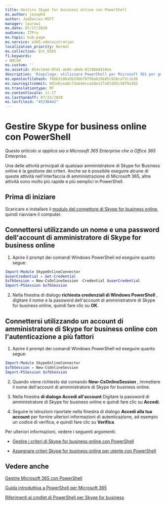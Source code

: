 ```yaml
---
title: Gestire Skype for business online con PowerShell
ms.author: josephd
author: JoeDavies-MSFT
manager: laurawi
ms.date: 07/17/2020
audience: ITPro
ms.topic: hub-page
ms.service: o365-administration
localization_priority: Normal
ms.collection: Ent_O365
f1.keywords:
- NOCSH
ms.custom: ''
ms.assetid: 054c16e6-9fd1-4e85-a0e6-81788b8410ea
description: 'Riepilogo: utilizzare PowerShell per Microsoft 365 per gestire i criteri di Skype for business online, i criteri per utente e le impostazioni delle riunioni.'
ms.openlocfilehash: f66b3186a5b29bbf0756a629b85c626caf2c1e36
ms.sourcegitcommit: 0d1ebcea8c73a644cca3de127a93385c58f9a302
ms.translationtype: MT
ms.contentlocale: it-IT
ms.lasthandoff: 07/22/2020
ms.locfileid: "45230442"
---
```

# <a name="manage-skype-for-business-online-with-powershell"></a>Gestire Skype for business online con PowerShell

*Questo articolo si applica sia a Microsoft 365 Enterprise che a Office 365 Enterprise.*

Una delle attività principali di qualsiasi amministratore di Skype for Business online è la gestione dei criteri. Anche se è possibile eseguire alcune di queste attività nell'interfaccia di amministrazione di Microsoft 365, altre attività sono molto più rapide e più semplici in PowerShell. 

## <a name="before-you-start"></a>Prima di iniziare

Scaricare e installare il [modulo del connettore di Skype for business online](https://www.microsoft.com/download/details.aspx?id=39366), quindi riavviare il computer.


## <a name="connect-using-a-skype-for-business-online-administrator-account-name-and-password"></a>Connettersi utilizzando un nome e una password dell'account di amministratore di Skype for business online

1. Aprire il prompt dei comandi Windows PowerShell ed eseguire quanto segue: 
    
  ```powershell
  Import-Module SkypeOnlineConnector
  $userCredential = Get-Credential
  $sfbSession = New-CsOnlineSession -Credential $userCredential
  Import-PSSession $sfbSession
  ```

2. Nella finestra di dialogo **richiesta credenziali di Windows PowerShell** , digitare il nome e la password dell'account di amministratore di Skype for business online, quindi fare clic su **OK**.


## <a name="connect-using-a-skype-for-business-online-administrator-account-with-multi-factor-authentication"></a>Connettersi utilizzando un account di amministratore di Skype for business online con l'autenticazione a più fattori

1. Aprire il prompt dei comandi Windows PowerShell ed eseguire quanto segue:

  ```powershell
  Import-Module SkypeOnlineConnector
  $sfbSession = New-CsOnlineSession
  Import-PSSession $sfbSession
  ```

2. Quando viene richiesto dal comando **New-CsOnlineSession** , immettere il nome dell'account di amministratore di Skype for business online.

3. Nella finestra **di dialogo Accedi all'account** Digitare la password di amministratore di Skype for business online e quindi fare clic su **Accedi**.

4. Seguire le istruzioni riportate nella finestra di dialogo **Accedi alla tua account** per fornire ulteriori informazioni di autenticazione, ad esempio un codice di verifica, e quindi fare clic su **Verifica**.

Per ulteriori informazioni, vedere i seguenti argomenti:
  
- [Gestire i criteri di Skype for business online con PowerShell](manage-skype-for-business-online-policies-with-office-365-powershell.md)
    
- [Assegnare criteri Skype for business online per utente con PowerShell](assign-per-user-skype-for-business-online-policies-with-office-365-powershell.md)
    
## <a name="see-also"></a>Vedere anche

[Gestire Microsoft 365 con PowerShell](manage-office-365-with-office-365-powershell.md)
  
[Guida introduttiva a PowerShell per Microsoft 365](getting-started-with-office-365-powershell.md)

[Riferimenti ai cmdlet di PowerShell per Skype for business](https://docs.microsoft.com/powershell/module/skype/?view=skype-ps)

